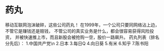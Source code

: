 # 药丸
移动互联网泡沫破碎，这些公司药丸！
在1999年，一个公司只要同网络沾上边，不管它是赚钱还是赔钱，
不管公司的真实业务是什么，都会很容易获得风险投资，
并被快速推上市，而且新股会被抢购一空，股价一路飙升。
药丸列表（排名分先后）：
1.中国共产党\n
2.日本
3.每日Q
4.向日葵
5.有米
6.知乎
7.陈书阳


